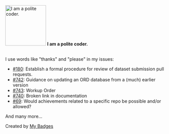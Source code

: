 <img src="https://my-badges.github.io/my-badges/polite-coder.png" alt="I am a polite coder." title="I am a polite coder." width="128">
<strong>I am a polite coder.</strong>
<br><br>

I use words like "thanks" and "please" in my issues:

- <a href="https://github.com/open-reaction-database/ord-data/issues/180">#180</a>: Establish a formal procedure for review of dataset submission pull requests.
- <a href="https://github.com/open-reaction-database/ord-schema/issues/742">#742</a>: Guidance on updating an ORD database from a (much) earlier version
- <a href="https://github.com/open-reaction-database/ord-schema/issues/743">#743</a>: Workup Order
- <a href="https://github.com/open-reaction-database/ord-schema/issues/740">#740</a>: Broken link in documentation
- <a href="https://github.com/my-badges/my-badges/issues/69">#69</a>: Would achievements related to a specific repo be possible and/or allowed?

 And many more...


Created by <a href="https://github.com/my-badges/my-badges">My Badges</a>